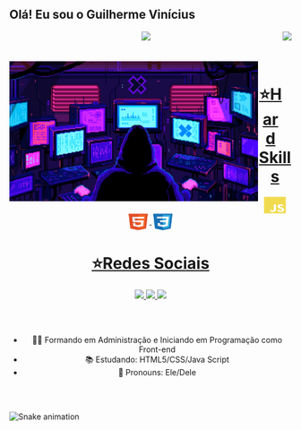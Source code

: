 ## Olá! Eu sou o Guilherme Vinícius

<div align= "center">
   <a href="https://github.com/guilhermevssantos">
   <img height="180em" src="https://github-readme-stats.vercel.app/api?username=guilhermevssantos&show_icons=true&theme=vision-friendly-dark&include_all_commits=true&count_private=true"/>
   <img align= "right" height="180em" src="https://github-readme-stats.vercel.app/api/top-langs/?username=guilhermevssantos&layout=compact&langs_count=6&theme=vision-friendly-dark"/>
</div>
<br>

<div  align="center"> 
  <div style="display: inline_block"><br>
    <img align="left" height="250" alt="coding-time" src="pixel-jeff-matrix-s.gif">
    <h1 align="center">⭐Hard Skills</h1>
    <img align="center" height="30" width="40" alt="js-icon"  src="https://raw.githubusercontent.com/devicons/devicon/master/icons/javascript/javascript-plain.svg">
    <img align="center" height="30" width="40" alt="html-icon" src="https://raw.githubusercontent.com/devicons/devicon/master/icons/html5/html5-original.svg">
    <img align="center" height="30" width="40" alt="css-icon" src="https://raw.githubusercontent.com/devicons/devicon/master/icons/css3/css3-original.svg">
   </div>

 <h1>⭐Redes Sociais</h1>
   <a href="https://instagram.com/a.loninho" target="_blank">
    <img src="https://img.shields.io/badge/-Instagram-%23E4405F?style=for-the-badge&logo=instagram&logoColor=white" target="_blank">
   </a>
   <a href = "mailto: guilherme.vinicius.s.santos@gmail.com">
    <img src="https://img.shields.io/badge/-Gmail-%23333?style=for-the-badge&logo=gmail&logoColor=white" target="_blank">
   </a>
   <a href="https://www.linkedin.com/in/guilherme-vinicius-s-santos" target="_blank">
    <img src="https://img.shields.io/badge/-LinkedIn-%230077B5?style=for-the-badge&logo=linkedin&logoColor=white" target="_blank">
   </a>
 </div>

<br><br>

<ul align= "center">
 <li>
  👨‍🎓 Formando em Administração e Iniciando em Programação como Front-end
 </li>
 <li>
  📚 Estudando: HTML5/CSS/Java Script
 </li>
  <li>
  👨 Pronouns: Ele/Dele
 </li>
</ul>
 
<br><br>

![Snake animation](https://github.com/guilhermevssantos/guilhermevssantos/blob/output/github-contribution-grid-snake.svg)
